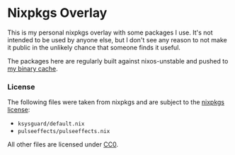 # Nixpkgs Overlay

This is my personal nixpkgs overlay with some packages I use. It's not intended
to be used by anyone else, but I don't see any reason to not make it public in
the unlikely chance that someone finds it useful.

The packages here are regularly built against nixos-unstable and pushed to [my
binary cache][1].

### License

The following files were taken from nixpkgs and are subject to the [nixpkgs license][2]:

- `ksysguard/default.nix`
- `pulseeffects/pulseeffects.nix`

All other files are licensed under [CC0][3].

[1]: https://internetunexplorer.cachix.org/
[2]: https://github.com/NixOS/nixpkgs/blob/master/COPYING
[3]: https://creativecommons.org/publicdomain/zero/1.0/
